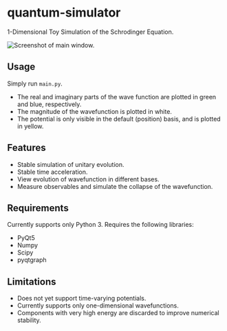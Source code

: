 # quantum-simulator
1-Dimensional Toy Simulation of the Schrodinger Equation.

![Screenshot of main window.](https://raw.githubusercontent.com/wgxli/quantum-simulator/master/screenshot.png)

## Usage
Simply run `main.py`.

* The real and imaginary parts of the wave function are plotted in green and blue, respectively.
* The magnitude of the wavefunction is plotted in white.
* The potential is only visible in the default (position) basis, and is plotted in yellow.

## Features
* Stable simulation of unitary evolution.
* Stable time acceleration.
* View evolution of wavefunction in different bases.
* Measure observables and simulate the collapse of the wavefunction.

## Requirements
Currently supports only Python 3.
Requires the following libraries:
* PyQt5
* Numpy
* Scipy
* pyqtgraph

## Limitations
* Does not yet support time-varying potentials.
* Currently supports only one-dimensional wavefunctions.
* Components with very high energy are discarded to improve numerical stability.
